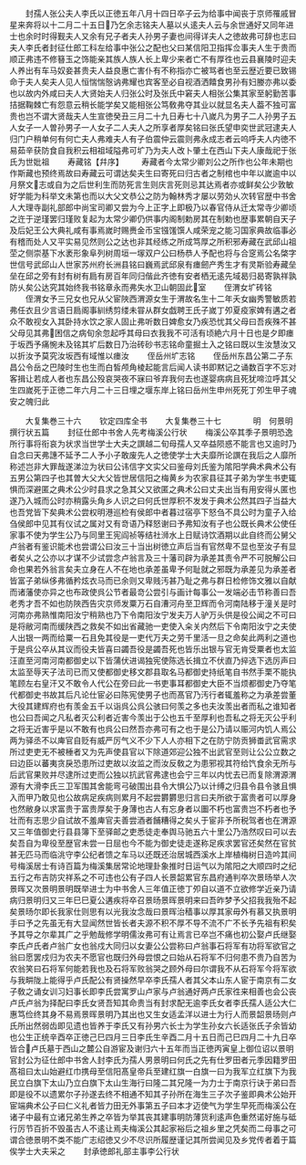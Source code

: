 <!-- { "loadSidebar": true } -->
　　封孺人张公夫人李氏以正徳五年八月十四日卒子云为给事中闻丧于京师罹戚冒星来奔将以十二月二十五日乃乞余志铭夫人墓以乆逺夫人云与余世通好又同年进士也余时时得觐夫人又余有兄子者夫人孙男子妻也间得详夫人之徳故弗可辞也志曰夫人李氏者封征仕郎工科左给事中张公之配也父曰某信阳卫指挥佥事夫人生于贵而顺正弗违不修簮玉之饰能亲其族人族人长上卑少来者亡不有厚徃也云县襄陵时迎夫人养出有车马奴妾甚贵夫人益良惠亡害仆有不称指亦亡被骂者也至云歴近要已致锡命于夫人矣夫人见人恒惴惴慤讷弗耀也宾客至必自视酒洒饎食男孙有妇媵亦弗以委也以故内外咸曰夫人大贤始夫人归张公时及张氏中窘夫人相张公集其家至躬勤苦事拮据鞠棘亡有怨意云稍长能学矣又能相张公笃敎弗夺其业以就显名夫人葢不独可富贵也岂不谓大贤哉夫人生宣徳癸丑三月二十九日寿七十八嵗凡为男子二人孙男子五人女子一人曽孙男子一人女子二人夫人之所享者厚矣铭曰张氏望申奕世武冠逮夫人归门户稍单何有何亡夫人弗难夫人有子伯震仲云震则弗永成志者云呜呼夫人内徳不易茹辛获防食自我积云相祖域隘弗可圹乃为夫人改卜肇土在西山下夫人康哉祀于张氏为世妣祖
　　寿藏铭【幷序】
　　寿藏者今太常少卿刘公之所作也公年未期也作斯藏也预终焉故曰寿藏云可谓达矣夫生曰寄死曰归古者之制棺也中年以嵗逾中以月祭文志或自为之后世利生而防死言生则庆言死则忌其达焉者亦或鲜矣公少敦敏好学能为科举文未第也而以大父文恭公之防为翰林秀才屡以劳効乆次转官歴中书舍人大理寺副礼部郎中尚宝司卿又尝为今上正字上即极乃以春官侍从迁太常寺少卿顷之迕于逆瑾罢归瑾败复起为太常少卿仍供事内阁制勅房其在制勅也歴事累朝自天子及后妃王公大典礼咸有事焉嵗时赐赉金币宝镪馐馔人咸荣宠之能习国家典故临事必有稽而处人又平实易见然则公之达也非其经练之所成笃厚之所积邪寿藏在武邱山祖茔之侧崇基下水袤形象阜列树周垣一塜双户公曰杨恭人予配也将与合窆焉公名棨字世信号武邱山人世家苏州府长洲县铭曰巍焉武邱泉有瘗劒产秀生才有灵斯验寿藏垒垒在邱之旁有封有树有扃有房百年同归偕此齐徳有安者栖无逺先域曷归曷寄孰祥孰防乆矣公达究其始终我书铭章永而弗失水卫山朝固此室
　　侄渭女圹砖铭
　　侄渭女予三兄女也兄从父宦陜西渭源女生于渭故名生十二年夭女幽秀警敏质若弗任衣且少言语日扃阁事紃绣剪缕未甞从群女戯聘王氏子嵗丁夘夏疫家婢有遘之者众不敢视女入其卧持水饮之家人固止弗听数日婢愈女乃疾恐忧其父母曰吾疾殊不甚父母见其弗困信之病旬余忽起呼其母曰衣我我不可活有顷絶六月十日也是夕即瘗于坂西予痛惋未及铭其圹后数日乃治砖砂书志铭命童掘土入之铭曰既以生汝慧汝又以折汝予莫究汝坂西有域惟以瘗汝
　　侄岳州圹志铭
　　侄岳州东昌公第二子东昌公令岳之巴陵时生也生而白皙颅角棱起能言后闻人读书即黙记之诵数百字不忘对客揖让若成人者也东昌公殁哀哭夜不寐曰爷弃我何去也遂婴病病且死犹啼泣呼其父生四嵗死于正徳二年六月二十三日埋之堰东岸上铭曰岳州生申州死死丁夘生甲子魂安之魄归此









　　大复集巻三十六
　　钦定四库全书
　　大复集巻三十七　　　　明　何景明　撰行状五篇
　　封征仕郎中书舍人先考梅溪公行状
　　梅溪公卒其季子景明恐逸所行事将衔哀为状求当世学士大夫之譔越二旬母孺人又卒益陨惑不能言也又逾时乃自念曰天弗譓不延予二人予小子敢废先人之徳使学士大夫靡所论譔在我后之人靡所称述岂非大罪哉遂涕泣为状曰公讳信字文实父曰鉴母刘氏鉴为隂阳学典术典术公有五男公第四子也其曽大父大父皆世居信阳之梅黄乡为农家县征其子弟为学生书吏辄惧而深避匿之典术公少时县求之急其父又欲匿之典术公曰丈夫出当有用安得乆匿也遂乃入城而公时亦稍露头角乡人识之曰何氏世厚积不发发于典术公然其四子当益大也吾党皆下矣典术公尝权明港巡检有侯郎中者暮过宿亭下怒刍不具公时为童子入给刍侯郎中见其有仪试之属对又有竒语乃释怒谢曰予弗知汝有子也公既长典术公使任家事不使为学生公乃与同里王宪阎祯等结社浉水上日赋诗饮酒期以此自终而公舅父卢翁者有鉴识能术也尝谓公曰汝三十当出树徳立声后当有官然卑不显也至汝子有显者矣乆之公亦以才谋不少试尝念卢翁言及三十藩司辟为承差其责令严不可脱解公曰命也果若外翁言矣夫立身在人不在地也承差虽卑予何耻就之邪既为承差见为承差者皆富子弟纵侈弗循矜炫衣马而已余则又卑贱汚甚乃耻之弗与群日检修饰文雅以自献而诸藩使亦异之也布政使呉公节者最竒公尝引与画计每事公一发端必击节称善曰吾老秀才吾不如也防陜西告灾京师发粟万石自漕河舟至卫辉而令河南陆移于潼关是时河南亦弗熟惟南阳汝宁稍熟也乃下令南阳汝宁发夫万人驴万头供是役公闻之不可曰是将敝河南而缓陕西之救矣不如出省藏驰一吏使入籴关内然后下令南阳汝宁之夫使人出银一两而给粟一石且免其役是一吏代万夫之劳千里活一旦之命矣此两利之道也于是呉公卒从其议而役夫皆喜曰蠲吾役是蠲吾死也皆乐出银与官无肯受粟者也太监汪直至河南河南都御史以下皆蒲伏进谒独宪使陈选长揖立不伏直乃捽选下选厉声曰太监至辱天子法司已而又使都御史移文郡县取名马都御史持纸笔自书然手栗不能执笔顾左右皇汗又不敢令人代公在旁曰此一书吏事耳都御史大臣不当烦都御史乃夺笔代都御史书故其后凡论仕宦必曰陈宪使男子也而髙官乃汚行者辄羞称之为承差尝董大役其建辉府也有羡金五千以诣呉公呉公骇曰何羡之多也夫汝羡出者而私之谁知者也公曰吾闻之凡私者灭公利者近害今羡出于公也五千至厚利也吾私之将无灭公乎利之将无近害乎是以不敢有也呉公曰然吾亦弗可有之也于是公乃请以赈河内饥人焉公两为驿丞不以庳官自贬有威严厉气义不少下人人亦相下之在防宁防贡狮畨武官需求所过吏吏无不被棰者又为先声使县官以下除道郊迎公独不出武官至则让公公立数之曰边臣以蕃夷贪戾恐患所过吏故以汝监之而汝反敎之为患邪视其符给饩食余无所与后武官果败并尽逮所过吏而公独以抗武官弗逮也会宁三年以内忧去已而复除渭源渭源有大滑李氏三卫军围其舍能弯弓破围出县令大惧公乃以计缚之归县令县令骇且惧入而甲乃敢见也公故病足疾病则累月不起尝欝欝思归言曰夫所欲于富贵者可以厚身也然敝身以求富贵于富贵厚矣于身薄也古人有忘身者以圗不朽也富贵岂不朽者也予壮而有志思少自试故不羞庳官夫善尝酒者餔糟得之矣乆于宦非予所税驾者也在渭源又三年值御史行县县簿下至驿邮之吏悉徒走奉舆马驰五六十里公乃浩然叹曰可以去矣吾自为卑役至歴官未尝一日屈也今不能为御史徒走遂称足疾求罢官还矣然在官贫甚无匹马而临洮守李公纪者馈之车马以还既还治居城西溪水上岸植梅树日造吟其间号梅溪居士有诗百篇为梅溪集居常论地理卦象推时日运气以为隂阳之大顺四时之纪五行之布吉防灾祥系之不可违也公有子四人长景韶累官东昌府通判卒次景旸举人次景晖又次景明景明既举进士为中书舍人三年值正徳丁夘自以道不立欲修学近亲乃请病归景明归又三年巳巳夏公遘疾将卒召景旸景晖景明来曰吾昨梦予父招我我殆不起矣景旸尔即长我家仕则思有以光我汝念哉曰景晖治穑事以厚其家毋外有慕又执景明手曰予之先虽无有大显闻然世皆长者夫源不积不厚不导不流不广不长予先祖有积矣予其导之尔辈其广之乎勉哉修学明儒汝弗可有让焉言已卒岂不痛也初公娶卢氏继娶李氏卢氏者卢翁广女也翁戍大同归以女妻公公尝称曰卢翁事石将军有功将军欲官之翁曰愿罢戍归为农夫不愿官也既归外母尝恨之曰始从石将军不归何患不贵乃自苦为农翁笑曰石将军何能若我也及石将军败翁哭之顾外母曰尔谓我不从石将军今将军欲与我畊陇上能得乎卢氏配公有贤操然早卒李氏孺人者其父本山东人宦于南京有二女子敎之诵女训习妇事长即李氏尝寓罗山卢家与卢翁通好两卢氏家徃来相善也会公丧卢氏卢翁为择配曰李氏女贤吾知其命贵当有封求配无逾李氏女者李氏孺人适公大仁惠笃俭终其身不易焉景晖景明乃其出也又生女适孟洋以进士为行人而景韶景旸则卢氏所出然弱齿即见遗也皆养于李氏又有孙男六长士为学生孙女六长适张氏子余皆幼也公生正统辛酉卒正徳己巳四月三日李氏生辛酉二月十五日而己巳四月二十九日卒皆合卢氏墓于西山之麓公自游宦及谢归六十五年而当正徳丙寅皇上御位诏以景明官封公为征仕郎中书舍人封李氏为孺人男景明曰何氏之先有仕罗田者元季因籍罗田髙祖曰太山始避红巾携母至信阳髙皇帝兵至建红旗一白旗一曰为我军立红旗下为我民立白旗下太山乃立白旗下太山生海行曰隆二其兄隆一为力士于南京行诀于弟曰吾即是役不以遗累尔子孙遂去终不相通不知其子孙所在海生三子次子鉴即典术公始开宦端典术公子曰仁义礼者皆力田无外事第五子曰本才迈使气为学生早死而梅溪公在诸子中最有立诸兄弟生养之卒皆为举其丧其建事明防薄货利逺声色重然诺好施与砥行厉节百折不毁虽古人不逺让焉夫梅溪公其起家裕后之祖乡里之凭矣而二母事之可谓合徳景明不类不能广志绍徳又少不尽识所履歴谨记其所尝闻见及乡党传者着于篇俟学士大夫采之
　　封承徳郎礼部主事李公行状
